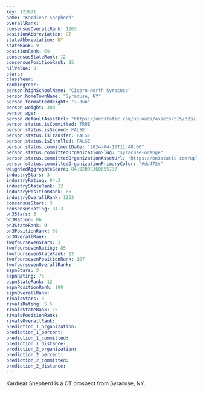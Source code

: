 ```yaml
---
key: 123671
name: "Kardiear Shepherd"
overallRank: 
consensusOverallRank: 1263
positionAbbreviation: OT
stateAbbreviation: NY
stateRank: 9
positionRank: 69
consensusStateRank: 12
consensusPositionRank: 85
nilValue: 0
stars: 
classYear: 
rankingYear: 
person.highSchoolName: "Cicero-North Syracuse"
person.homeTownName: "Syracuse, NY"
person.formattedHeight: "7-Jun"
person.weight: 300
person.age: 
person.defaultAssetUrl: "https://on3static.com/uploads/assets/515/323/323515.png"
person.status.isCommitted: TRUE
person.status.isSigned: FALSE
person.status.isTransfer: FALSE
person.status.isEnrolled: FALSE
person.status.commitmentDate: "2024-04-15T11:48:00"
person.status.committedOrganizationSlug: "syracuse-orange"
person.status.committedOrganizationAssetUrl: "https://on3static.com/uploads/assets/260/150/150260.svg"
person.status.committedOrganizationPrimaryColor: "#dd472e"
weightedAggregateScore: 84.92098360655737
industryStars: 3
industryRating: 84.3
industryStateRank: 12
industryPositionRank: 85
industryOverallRank: 1263
consensusStars: 3
consensusRating: 84.3
on3Stars: 3
on3Rating: 86
on3StateRank: 9
on3PositionRank: 69
on3OverallRank: 
twofoursevenStars: 3
twofoursevenRating: 85
twofoursevenStateRank: 12
twofoursevenPositionRank: 107
twofoursevenOverallRank: 
espnStars: 3
espnRating: 75
espnStateRank: 12
espnPositionRank: 100
espnOverallRank: 
rivalsStars: 3
rivalsRating: 5.5
rivalsStateRank: 15
rivalsPositionRank: 
rivalsOverallRank: 
prediction_1_organization: 
prediction_1_percent: 
prediction_1_committed: 
prediction_1_distance: 
prediction_2_organization: 
prediction_2_percent: 
prediction_2_committed: 
prediction_2_distance: 
---
```

Kardiear Shepherd is a OT prospect from Syracuse, NY.